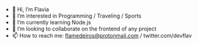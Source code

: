 - 👋 Hi, I’m Flavia
- 👀 I’m interested in Programming / Traveling / Sports
- 🌱 I’m currently learning Node.js
- 💞️ I’m looking to collaborate on the frontend of any project
- 📫 How to reach me: flamedeiros@protonmail.com / twitter.com/devflav

<!---
Flavsm/Flavsm is a ✨ special ✨ repository because its `README.md` (this file) appears on your GitHub profile.
You can click the Preview link to take a look at your changes.
--->
